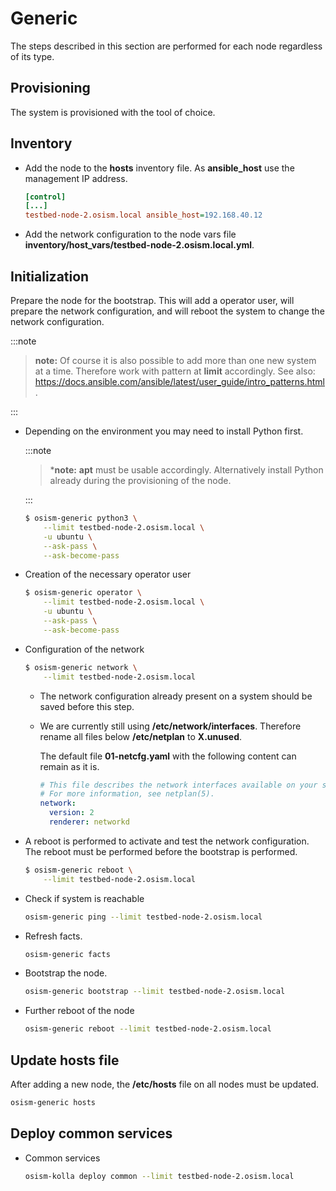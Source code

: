 # Generic

The steps described in this section are performed for each node regardless of its type.

## Provisioning

The system is provisioned with the tool of choice.

## Inventory

* Add the node to the **hosts** inventory file. As **ansible_host** use the management IP address.

    ```ini
    [control]
    [...]
    testbed-node-2.osism.local ansible_host=192.168.40.12
    ```

* Add the network configuration to the node vars file **inventory/host_vars/testbed-node-2.osism.local.yml**.

## Initialization

Prepare the node for the bootstrap. This will add a operator user, will prepare the network configuration, and will reboot the
system to change the network configuration.

:::note

>**note:** Of course it is also possible to add more than one new system at a time. Therefore work with pattern at **limit**
>accordingly. See also: <https://docs.ansible.com/ansible/latest/user_guide/intro_patterns.html>.

:::

* Depending on the environment you may need to install Python first.

  :::note

  >***note:** **apt** must be usable accordingly. Alternatively install Python already during the provisioning of the node.

  :::

  ```sh
  $ osism-generic python3 \
      --limit testbed-node-2.osism.local \
      -u ubuntu \
      --ask-pass \
      --ask-become-pass
  ```

* Creation of the necessary operator user

  ```sh
  $ osism-generic operator \
      --limit testbed-node-2.osism.local \
      -u ubuntu \
      --ask-pass \
      --ask-become-pass
  ```

* Configuration of the network

  ```sh
  $ osism-generic network \
      --limit testbed-node-2.osism.local
  ```

  * The network configuration already present on a system should be saved before this step.
  * We are currently still using **/etc/network/interfaces**. Therefore rename all files below **/etc/netplan** to **X.unused**.

    The default file **01-netcfg.yaml** with the following content can remain as it is.

    ```yaml
    # This file describes the network interfaces available on your system
    # For more information, see netplan(5).
    network:
      version: 2
      renderer: networkd
    ```

* A reboot is performed to activate and test the network configuration. The reboot must be performed before the bootstrap is
  performed.

  ```sh
  $ osism-generic reboot \
      --limit testbed-node-2.osism.local
  ```

* Check if system is reachable

  ```sh
  osism-generic ping --limit testbed-node-2.osism.local
  ```

* Refresh facts.

  ```sh
  osism-generic facts
  ```

* Bootstrap the node.

  ```sh
  osism-generic bootstrap --limit testbed-node-2.osism.local
  ```

* Further reboot of the node

  ```sh
  osism-generic reboot --limit testbed-node-2.osism.local
  ```

## Update hosts file

After adding a new node, the **/etc/hosts** file on all nodes must be updated.

```sh
osism-generic hosts
```

## Deploy common services

* Common services

  ```sh
  osism-kolla deploy common --limit testbed-node-2.osism.local
  ```
